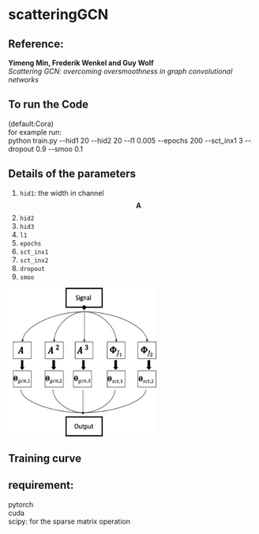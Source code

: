 # scatteringGCN

## Reference:
**Yimeng Min, Frederik Wenkel and Guy Wolf**\
*Scattering GCN: overcoming oversmoothness in graph convolutional networks*

## To run the Code
(default:Cora)\
for example run:\
python train.py --hid1 20 --hid2 20 --l1 0.005 --epochs 200 --sct_inx1 3 --dropout 0.9 --smoo 0.1

## Details of the parameters
1. `hid1`: the width in channel $$ \boldsymbol{A} $$
2. `hid2`
3. `hid3`
4. `l1`
5. `epochs`
6. `sct_inx1`
7. `sct_inx2`
8. `dropout`
9. `smoo`

<img src="Figures/Picture1.jpg" alt="Structure"  width="300" height="300">


## Training curve

## requirement:
pytorch\
cuda\
scipy: for the sparse matrix operation 

